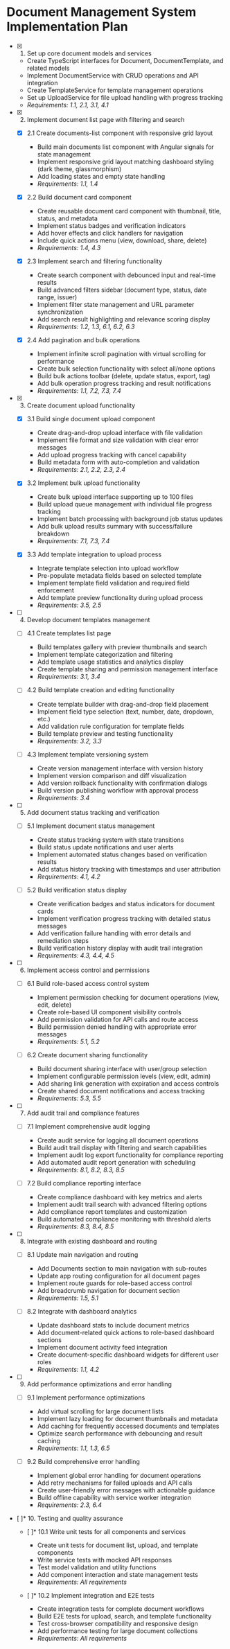 # Document Management System Implementation Plan

- [x] 1. Set up core document models and services
  - Create TypeScript interfaces for Document, DocumentTemplate, and related models
  - Implement DocumentService with CRUD operations and API integration
  - Create TemplateService for template management operations
  - Set up UploadService for file upload handling with progress tracking
  - _Requirements: 1.1, 2.1, 3.1, 4.1_

- [x] 2. Implement document list page with filtering and search
  - [x] 2.1 Create documents-list component with responsive grid layout
    - Build main documents list component with Angular signals for state management
    - Implement responsive grid layout matching dashboard styling (dark theme, glassmorphism)
    - Add loading states and empty state handling
    - _Requirements: 1.1, 1.4_

  - [x] 2.2 Build document card component
    - Create reusable document card component with thumbnail, title, status, and metadata
    - Implement status badges and verification indicators
    - Add hover effects and click handlers for navigation
    - Include quick actions menu (view, download, share, delete)
    - _Requirements: 1.4, 4.3_

  - [x] 2.3 Implement search and filtering functionality
    - Create search component with debounced input and real-time results
    - Build advanced filters sidebar (document type, status, date range, issuer)
    - Implement filter state management and URL parameter synchronization
    - Add search result highlighting and relevance scoring display
    - _Requirements: 1.2, 1.3, 6.1, 6.2, 6.3_

  - [x] 2.4 Add pagination and bulk operations
    - Implement infinite scroll pagination with virtual scrolling for performance
    - Create bulk selection functionality with select all/none options
    - Build bulk actions toolbar (delete, update status, export, tag)
    - Add bulk operation progress tracking and result notifications
    - _Requirements: 1.1, 7.2, 7.3, 7.4_

- [x] 3. Create document upload functionality
  - [x] 3.1 Build single document upload component
    - Create drag-and-drop upload interface with file validation
    - Implement file format and size validation with clear error messages
    - Add upload progress tracking with cancel capability
    - Build metadata form with auto-completion and validation
    - _Requirements: 2.1, 2.2, 2.3, 2.4_

  - [x] 3.2 Implement bulk upload functionality
    - Create bulk upload interface supporting up to 100 files
    - Build upload queue management with individual file progress tracking
    - Implement batch processing with background job status updates
    - Add bulk upload results summary with success/failure breakdown
    - _Requirements: 7.1, 7.3, 7.4_

  - [x] 3.3 Add template integration to upload process
    - Integrate template selection into upload workflow
    - Pre-populate metadata fields based on selected template
    - Implement template field validation and required field enforcement
    - Add template preview functionality during upload process
    - _Requirements: 3.5, 2.5_

- [ ] 4. Develop document templates management
  - [ ] 4.1 Create templates list page
    - Build templates gallery with preview thumbnails and search
    - Implement template categorization and filtering
    - Add template usage statistics and analytics display
    - Create template sharing and permission management interface
    - _Requirements: 3.1, 3.4_

  - [ ] 4.2 Build template creation and editing functionality
    - Create template builder with drag-and-drop field placement
    - Implement field type selection (text, number, date, dropdown, etc.)
    - Add validation rule configuration for template fields
    - Build template preview and testing functionality
    - _Requirements: 3.2, 3.3_

  - [ ] 4.3 Implement template versioning system
    - Create version management interface with version history
    - Implement version comparison and diff visualization
    - Add version rollback functionality with confirmation dialogs
    - Build version publishing workflow with approval process
    - _Requirements: 3.4_

- [ ] 5. Add document status tracking and verification
  - [ ] 5.1 Implement document status management
    - Create status tracking system with state transitions
    - Build status update notifications and user alerts
    - Implement automated status changes based on verification results
    - Add status history tracking with timestamps and user attribution
    - _Requirements: 4.1, 4.2_

  - [ ] 5.2 Build verification status display
    - Create verification badges and status indicators for document cards
    - Implement verification progress tracking with detailed status messages
    - Add verification failure handling with error details and remediation steps
    - Build verification history display with audit trail integration
    - _Requirements: 4.3, 4.4, 4.5_

- [ ] 6. Implement access control and permissions
  - [ ] 6.1 Build role-based access control system
    - Implement permission checking for document operations (view, edit, delete)
    - Create role-based UI component visibility controls
    - Add permission validation for API calls and route access
    - Build permission denied handling with appropriate error messages
    - _Requirements: 5.1, 5.2_

  - [ ] 6.2 Create document sharing functionality
    - Build document sharing interface with user/group selection
    - Implement configurable permission levels (view, edit, admin)
    - Add sharing link generation with expiration and access controls
    - Create shared document notifications and access tracking
    - _Requirements: 5.3, 5.5_

- [ ] 7. Add audit trail and compliance features
  - [ ] 7.1 Implement comprehensive audit logging
    - Create audit service for logging all document operations
    - Build audit trail display with filtering and search capabilities
    - Implement audit log export functionality for compliance reporting
    - Add automated audit report generation with scheduling
    - _Requirements: 8.1, 8.2, 8.3, 8.5_

  - [ ] 7.2 Build compliance reporting interface
    - Create compliance dashboard with key metrics and alerts
    - Implement audit trail search with advanced filtering options
    - Add compliance report templates and customization
    - Build automated compliance monitoring with threshold alerts
    - _Requirements: 8.3, 8.4, 8.5_

- [ ] 8. Integrate with existing dashboard and routing
  - [ ] 8.1 Update main navigation and routing
    - Add Documents section to main navigation with sub-routes
    - Update app routing configuration for all document pages
    - Implement route guards for role-based access control
    - Add breadcrumb navigation for document section
    - _Requirements: 1.5, 5.1_

  - [ ] 8.2 Integrate with dashboard analytics
    - Update dashboard stats to include document metrics
    - Add document-related quick actions to role-based dashboard sections
    - Implement document activity feed integration
    - Create document-specific dashboard widgets for different user roles
    - _Requirements: 1.1, 4.2_

- [ ] 9. Add performance optimizations and error handling
  - [ ] 9.1 Implement performance optimizations
    - Add virtual scrolling for large document lists
    - Implement lazy loading for document thumbnails and metadata
    - Add caching for frequently accessed documents and templates
    - Optimize search performance with debouncing and result caching
    - _Requirements: 1.1, 1.3, 6.5_

  - [ ] 9.2 Build comprehensive error handling
    - Implement global error handling for document operations
    - Add retry mechanisms for failed uploads and API calls
    - Create user-friendly error messages with actionable guidance
    - Build offline capability with service worker integration
    - _Requirements: 2.3, 6.4_

- [ ]* 10. Testing and quality assurance
  - [ ]* 10.1 Write unit tests for all components and services
    - Create unit tests for document list, upload, and template components
    - Write service tests with mocked API responses
    - Test model validation and utility functions
    - Add component interaction and state management tests
    - _Requirements: All requirements_

  - [ ]* 10.2 Implement integration and E2E tests
    - Create integration tests for complete document workflows
    - Build E2E tests for upload, search, and template functionality
    - Test cross-browser compatibility and responsive design
    - Add performance testing for large document collections
    - _Requirements: All requirements_